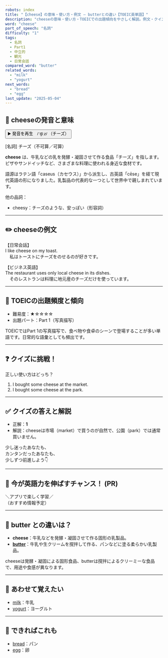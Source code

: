 ```yaml
---
robots: index
title: "【cheese】の意味・使い方・例文 ― butterとの違い【TOEIC英単語】"
description: "cheeseの意味・使い方・TOEICでの出題傾向をやさしく解説。例文・クイズ付きでbutterとの違いもわかりやすく学べます。"
word: "cheese"
part_of_speech: "名詞"
difficulty: "1"
tags:
  - 名詞
  - Part1
  - 中立的
  - 観光
  - 日常会話
compared_word: "butter"
related_words:
  - "milk"
  - "yogurt"
next_words:
  - "bread"
  - "egg"
last_update: "2025-05-04"
---
```


## 🔰 cheeseの発音と意味

<button class="play-audio" onclick="playTTS('cheese')">
  <span class="play-audio-main">
    ▶️ 発音を再生　/ˈtʃiːz/
  </span>
  <span class="play-audio-sub">
    （チーズ）
  </span>
</button>

[名詞] チーズ（不可算／可算）

**cheese** は、牛乳などの乳を発酵・凝固させて作る食品「チーズ」を指します。ピザやサンドイッチなど、さまざまな料理に使われる身近な食材です。

語源はラテン語「caseus（カセウス）」から派生し、古英語「cēse」を経て現代英語の形になりました。乳製品の代表的な一つとして世界中で親しまれています。

他の品詞：  
- cheesy：チーズのような、安っぽい（形容詞）

---

## ✏️ cheeseの例文

【日常会話】  
I like cheese on my toast.  
　私はトーストにチーズをのせるのが好きです。

【ビジネス英語】  
The restaurant uses only local cheese in its dishes.  
　そのレストランは料理に地元産のチーズだけを使っています。

---

## 🎯 TOEICの出題頻度と傾向

- 難易度：★☆☆☆☆
- 出題パート：Part 1（写真描写）

TOEICではPart 1の写真描写で、食べ物や食卓のシーンで登場することが多い単語です。日常的な語彙としても頻出です。

---

## ❓ クイズに挑戦！

正しい使い方はどっち？

1. I bought some cheese at the market.  
2. I bought some cheese at the park.

---

## ✅ クイズの答えと解説

- 正解：**1**
- 解説：cheeseは市場（market）で買うのが自然で、公園（park）では通常買いません。

少し迷ったあなたも、  
カンタンだったあなたも、  
少しずつ前進しよう👇️

---

## 🚀 今が英語力を伸ばすチャンス！ (PR)

<div class="info-center">
＼アプリで楽しく学習／<br>  
（おすすめ情報予定）
</div>

---

## 🤔  butter との違いは？

- **cheese**：牛乳などを発酵・凝固させて作る固形の乳製品。
- **[butter](/butter)**：牛乳や生クリームを撹拌して作る、パンなどに塗る柔らかい乳製品。

cheeseは発酵・凝固による固形食品、butterは撹拌によるクリーミーな食品で、用途や食感が異なります。

---

## 🧩 あわせて覚えたい

- [milk](/milk)：牛乳
- [yogurt](/yogurt)：ヨーグルト

---

## 📖 できればこれも

- [bread](/bread)：パン
- [egg](/egg)：卵

<!-- cvid: aid05_bid16 -->
